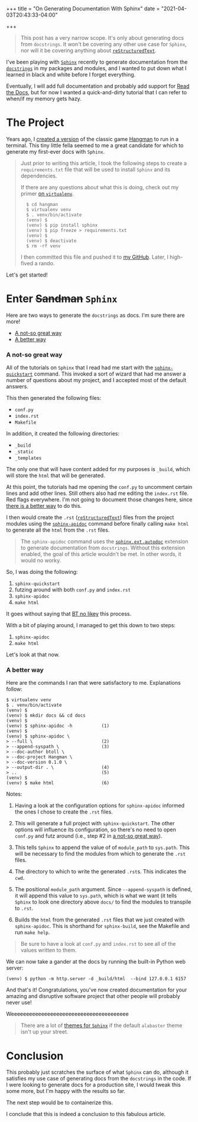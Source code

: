 +++
title = "On Generating Documentation With Sphinx"
date = "2021-04-03T20:43:33-04:00"

+++

> This post has a very narrow scope.  It's only about generating docs from `docstrings`.  It won't be covering any other use case for `Sphinx`, nor will it be covering anything about [`reStructuredText`].

I've been playing with [`Sphinx`] recently to generate documentation from the [`docstrings`] in my packages and modules, and I wanted to put down what I learned in black and white before I forget everything.

Eventually, I will add full documentation and probably add support for [Read the Docs], but for now I wanted a quick-and-dirty tutorial that I can refer to when/if my memory gets hazy.

# The Project

Years ago, I [created a version] of the classic game [Hangman] to run in a terminal.  This tiny little fella seemed to me a great candidate for which to generate my first-ever docs with `Sphinx`.

> Just prior to writing this article, I took the following steps to create a `requirements.txt` file that will be used to install `Sphinx` and its dependencies.
>
> If there are any questions about what this is doing, check out my primer [on `virtualenv`].
>
>       $ cd hangman
>       $ virtualenv venv
>       $ . venv/bin/activate
>       (venv) $
>       (venv) $ pip install sphinx
>       (venv) $ pip freeze > requirements.txt
>       (venv) $
>       (venv) $ deactivate
>       $ rm -rf venv
>
> I then committed this file and pushed it to [my GitHub].  Later, I high-fived a rando.

Let's get started!

# Enter ~~Sandman~~ `Sphinx`

Here are two ways to generate the `docstrings` as docs.  I'm sure there are more!

- [A not-so great way](#a-not-so-great-way)
- [A better way](#a-better-way)

### A not-so great way

All of the tutorials on `Sphinx` that I read had me start with the [`sphinx-quickstart`] command.  This invoked a sort of wizard that had me answer a number of questions about my project, and I accepted most of the default answers.

This then generated the following files:

- `conf.py`
- `index.rst`
- `Makefile`

In addition, it created the following directories:

- `_build`
- `_static`
- `_templates`

The only one that will have content added for my purposes is `_build`, which will store the `html` that will be generated.

At this point, the tutorials had me opening the `conf.py` to uncomment certain lines and add other lines.  Still others also had me editing the `index.rst` file.  Red flags everywhere.  I'm not going to document those changes here, since [there is a better way](#a-better-way) to do this.

I then would create the `.rst` ([`reStructuredText`]) files from the project modules using the [`sphinx-apidoc`] command before finally calling `make html` to generate all the `html` from the `.rst` files.

> The `sphinx-apidoc` command uses the [`sphinx.ext.autodoc`] extension to generate documentation from `docstrings`.  Without this extension enabled, the goal of this article wouldn't be met.  In other words, it would no worky.

So, I was doing the following:

1. `sphinx-quickstart`
1. futzing around with both `conf.py` and `index.rst`
1. `sphinx-apidoc`
1. `make html`

It goes without saying that [BT no likey] this process.

With a bit of playing around, I managed to get this down to two steps:

1. `sphinx-apidoc`
1. `make html`

Let's look at that now.

### A better way

Here are the commands I ran that were satisfactory to me.  Explanations follow:

```
$ virtualenv venv
$ . venv/bin/activate
(venv) $
(venv) $ mkdir docs && cd docs
(venv) $
(venv) $ sphinx-apidoc -h           (1)
(venv) $
(venv) $ sphinx-apidoc \
> --full \                          (2)
> --append-syspath \                (3)
> --doc-author btoll \
> --doc-project Hangman \
> --doc-version 0.1.0 \
> --output-dir . \                  (4)
> ..                                (5)
(venv) $
(venv) $ make html                  (6)
```

Notes:

1. Having a look at the configuration options for `sphinx-apidoc` informed the ones I chose to create the `.rst` files.

1. This will generate a full project with `sphinx-quickstart`.  The other options will influence its configuration, so there's no need to open `conf.py` and futz around (i.e., step #2 in [a not-so great way](#a-not-so-great-way)).

1. This tells `Sphinx` to append the value of of `module_path` to `sys.path`.  This will be necessary to find the modules from which to generate the `.rst` files.

1. The directory to which to write the generated `.rst`s.  This indicates the `cwd`.

1. The positional `module_path` argument.  Since `--append-syspath` is defined, it will append this value to `sys.path`, which is what we want (it tells `Sphinx` to look one directory above `docs/` to find the modules to transpile to `.rst`.

1. Builds the `html` from the generated `.rst` files that we just created with `sphinx-apidoc`.  This is shorthand for `sphinx-build`, see the Makefile and run `make help`.

> Be sure to have a look at `conf.py` and `index.rst` to see all of the values written to them.

We can now take a gander at the docs by running the built-in Python web server:

```
(venv) $ python -m http.server -d _build/html  --bind 127.0.0.1 6157
```

And that's it!  Congratulations, you've now created documentation for your amazing and disruptive software project that other people will probably never use!

Weeeeeeeeeeeeeeeeeeeeeeeeeeeeeeeeeeeeeee

> There are a lot of [themes for `Sphinx`] if the default `alabaster` theme isn't up your street.

# Conclusion

This probably just scratches the surface of what `Sphinx` can do, although it satisfies my use case of generating docs from the `docstrings` in the code.  If I were looking to generate docs for a production site, I would tweak this some more, but I'm happy with the results so far.

The next step would be to containerize this.

I conclude that this is indeed a conclusion to this fabulous article.

[`reStructuredText`]: https://docutils.sourceforge.io/rst.html
[`Sphinx`]: https://www.sphinx-doc.org/en/master/
[`docstrings`]: https://www.python.org/dev/peps/pep-0257/
[Read the Docs]: https://readthedocs.org/
[created a version]: https://github.com/btoll/hangman
[Hangman]: https://en.wikipedia.org/wiki/Hangman_(game)
[on `virtualenv`]: /2021/04/01/on-virtualenv/
[my GitHub]: https://github.com/btoll
[`sphinx-quickstart`]: https://www.sphinx-doc.org/en/master/man/sphinx-quickstart.html
[BT no likey]: https://3.bp.blogspot.com/-GM3L8oaK9A4/UFX1Fzt7o5I/AAAAAAAAC_4/e_mgMzCMtBY/s320/cowboy-shaking-head.gif
[`sphinx-apidoc`]: https://www.sphinx-doc.org/en/master/man/sphinx-apidoc.html
[`sphinx.ext.autodoc`]: https://www.sphinx-doc.org/en/master/usage/extensions/autodoc.html#module-sphinx.ext.autodoc
[themes for `Sphinx`]: https://sphinx-themes.org/

